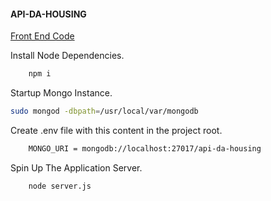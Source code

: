 #### API-DA-HOUSING 

[Front End Code](https://github.com/hoangmatthew1999/da-housing-front-)

Install Node Dependencies.
```sh 
    npm i 
```
Startup Mongo Instance.
```sh
sudo mongod -dbpath=/usr/local/var/mongodb
```
Create .env file with this content in the project root. 
```sh 
    MONGO_URI = mongodb://localhost:27017/api-da-housing
```
Spin Up The Application Server.
```sh
    node server.js 
```
